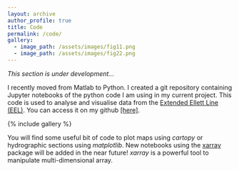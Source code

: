 ```yaml
---
layout: archive
author_profile: true
title: Code
permalink: /code/
gallery:
  - image_path: /assets/images/fig11.png
  - image_path: /assets/images/fig22.png
---
```


*This section is under development...*

I recently moved from Matlab to Python. I created a git repository containing
Jupyter notebooks of the python code I am using in my current project.
This code is used to analyse and visualise data from the [Extended Ellett Line (EEL)](https://projects.noc.ac.uk/ExtendedEllettLine/). You can access it on my github [[here]](https://github.com/lhoupert/analysis_eel_data).


{% include gallery %}

You will find some useful bit of code to plot maps using *cartopy* or hydrographic sections using *matplotlib*. New notebooks using the [xarray](http://xarray.pydata.org/en/stable/) package will be added in the near future! *xarray* is a powerful tool to manipulate multi-dimensional array.
